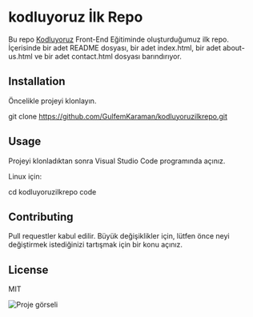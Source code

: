 
# kodluyoruz İlk Repo
Bu repo [Kodluyoruz](https://kodluyoruz.org/tr/kodluyoruz/) Front-End Eğitiminde oluşturduğumuz ilk repo. İçerisinde bir adet README dosyası, bir adet index.html, bir adet about-us.html ve bir adet contact.html dosyası barındırıyor. 

## Installation
Öncelikle projeyi klonlayın. 

git clone https://github.com/GulfemKaraman/kodluyoruzilkrepo.git

## Usage
Projeyi klonladıktan sonra Visual Studio Code programında açınız. 

Linux için:

cd kodluyoruzilkrepo
code

## Contributing
Pull requestler kabul edilir. Büyük değişiklikler için, lütfen önce neyi değiştirmek istediğinizi tartışmak 
için bir konu açınız. 

## License
MIT

![Proje görseli](ilk-odev.png)